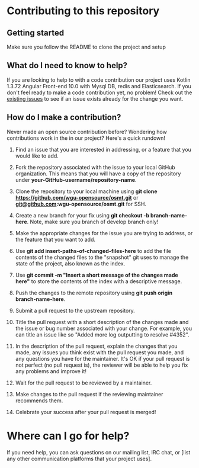 # Contributing to this repository

## Getting started
Make sure you follow the README to clone the project and setup

## What do I need to know to help?

If you are looking to help to with a code contribution our project uses Kotlin 1.3.72
Angular Front-end 10.0 with Mysql DB, redis and Elasticsearch. If you don't feel ready to make a code contribution yet, no problem!
Check out the [existing issues](https://github.com/wgu-opensource/osmt/issues) to see if an issue exists already for the change you
want.

## How do I make a contribution?
Never made an open source contribution before? Wondering how contributions work in the in our project? Here's a quick rundown!

1. Find an issue that you are interested in addressing, or a feature that you would like to add.

2. Fork the repository associated with the issue to your local GitHub organization. This means that you will
have a copy of the repository under **your-GitHub-username/repository-name**.

3. Clone the repository to your local machine using **git clone https://github.com/wgu-opensource/osmt.git**
or **git@github.com:wgu-opensource/osmt.git** for SSH.

4. Create a new branch for your fix using **git checkout -b branch-name-here**. Note, make sure you branch of develop branch only!

5. Make the appropriate changes for the issue you are trying to address, or the feature that you want to add.

6. Use **git add insert-paths-of-changed-files-here** to add the file contents of the changed files to the "snapshot" git uses
to manage the state of the project, also known as the index.

7. Use **git commit -m "Insert a short message of the changes made here"** to store the contents of the index with a
descriptive message.

8. Push the changes to the remote repository using **git push origin branch-name-here**.

9. Submit a pull request to the upstream repository.

10. Title the pull request with a short description of the changes made and the issue or bug number associated with your change.
For example, you can title an issue like so "Added more log outputting to resolve #4352".

11. In the description of the pull request, explain the changes that you made, any issues you think exist with the pull request
you made, and any questions you have for the maintainer. It's OK if your pull request is not perfect (no pull request is), the
reviewer will be able to help you fix any problems and improve it!

12. Wait for the pull request to be reviewed by a maintainer.

13. Make changes to the pull request if the reviewing maintainer recommends them.

14. Celebrate your success after your pull request is merged!

# Where can I go for help?
If you need help, you can ask questions on our mailing list, IRC chat, or
[list any other communication platforms that your project uses].